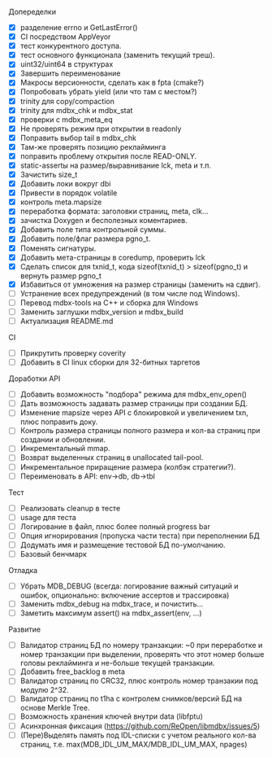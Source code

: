 Допеределки
- [x] разделение errno и GetLastError()
- [x] CI посредством AppVeyor
- [x] тест конкурентного доступа.
- [x] тест основного функционала (заменить текущий треш).
- [x] uint32/uint64 в структурах
- [x] Завершить переименование
- [x] Макросы версионности, сделать как в fpta (cmake?)
- [x] Попробовать убрать yield (или что там с местом?)
- [x] trinity для copy/compaction
- [x] trinity для mdbx_chk и mdbx_stat
- [x] проверки с mdbx_meta_eq
- [x] Не проверять режим при открытии в readonly
- [x] Поправить выбор tail в mdbx_chk
- [x] Там-же проверять позицию реклайминга
- [x] поправить проблему открытия после READ-ONLY.
- [x] static-assertы на размер/выравнивание lck, meta и т.п.
- [x] Зачистить size_t
- [x] Добавить локи вокруг dbi
- [x] Привести в порядок volatile
- [x] контроль meta.mapsize
- [x] переработка формата: заголовки страниц, meta, clk...
- [x] зачистка Doxygen и бесполезных коментариев.
- [x] Добавить поле типа контрольной суммы.
- [x] Добавить поле/флаг размера pgno_t.
- [x] Поменять сигнатуры.
- [x] Добавить мета-страницы в coredump, проверить lck
- [x] Сделать список для txnid_t, кода sizeof(txnid_t) > sizeof(pgno_t) и вернуть размер pgno_t
- [x] Избавиться от умножения на размер страницы (заменить на сдвиг).
- [ ] Устранение всех предупреждений (в том числе под Windows).
- [ ] Перевод mdbx-tools на С++ и сборка для Windows
- [ ] Заменить заглушки mdbx_version и mdbx_build
- [ ] Актуализация README.md

CI
- [ ] Прикрутить проверку coverity
- [ ] Добавить в CI linux сборки для 32-битных таргетов

Доработки API
- [ ] Добавить возможность "подбора" режима для mdbx_env_open()
- [ ] Дать возможность задавать размер страницы при создании БД.
- [ ] Изменение mapsize через API с блокировкой и увеличением txn, плюс поправить доку.
- [ ] Контроль размера страницы полного размера и кол-ва страниц при создании и обновлении.
- [ ] Инкрементальный mmap.
- [ ] Возврат выделенных страниц в unallocated tail-pool.
- [ ] Инкрементальное приращение размера (колбэк стратегии?).
- [ ] Переименовать в API: env->db, db->tbl

Тест
- [ ] Реализовать cleanup в тесте
- [ ] usage для теста
- [ ] Логирование в файл, плюс более полный progress bar
- [ ] Опция игнорирования (пропуска части теста) при переполнении БД
- [ ] Додумать имя и размещение тестовой БД по-умолчанию.
- [ ] Базовый бенчмарк

Отладка
- [ ] Убрать MDB_DEBUG (всегда: логирование важный ситуаций и ошибок, опционально: включение ассертов и трассировка)
- [ ] Заменить mdbx_debug на mdbx_trace, и почистить...
- [ ] Заметить максимум assert() на mdbx_assert(env, ...)

Развитие
- [ ] Валидатор страниц БД по номеру транзакции:
      ~0 при переработке и номер транзакции при выделении,
      проверять что этот номер больше головы реклайминга и не-больше текущей транзакции.
- [ ] Добавить free_backlog в meta
- [ ] Валидатор страниц по CRC32, плюс контроль номер транзакии под модулю 2^32.
- [ ] Валидатор страниц по t1ha c контролем снимков/версий БД на основе Merkle Tree.
- [ ] Возможность хранения ключей внутри data (libfptu)
- [ ] Асинхронная фиксация (https://github.com/ReOpen/libmdbx/issues/5)
- [ ] (Пере)Выделять память под IDL-списки с учетом реального кол-ва страниц, т.е. max(MDB_IDL_UM_MAX/MDB_IDL_UM_MAX, npages)
